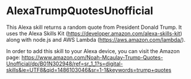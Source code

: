 # AlexaTrumpQuotesUnofficial
This Alexa skill returns a random quote from President Donald Trump. It uses the Alexa Skills Kit (https://developer.amazon.com/alexa-skills-kit) along with node.js and AWS Lambda (https://aws.amazon.com/lambda/). 

In order to add this skill to your Alexa device, you can visit the Amazon page: https://www.amazon.com/Noah-Mcaulay-Trump-Quotes-Unofficial/dp/B01N302948/ref=sr_1_1?s=digital-skills&ie=UTF8&qid=1486103046&sr=1-1&keywords=trump+quotes
